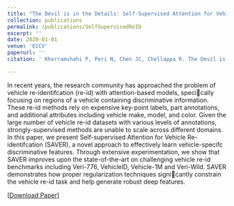 ```yaml
---
title: "The Devil is in the Details: Self-Supervised Attention for Vehicle Re-ID"
collection: publications
permalink: /publications/SelfSupervisedReID
excerpt: ''
date: 2020-01-01
venue: 'ECCV'
paperurl: ''
citation: ' Khorramshahi P, Peri N, Chen JC, Chellappa R. The Devil is in the Details: Self-Sueprvised Attention for Vehicle Re-ID. In: European Conference on Computer Vision, ECCV 2020'

---
```

In recent years, the research community has approached the problem of vehicle re-identifcation (re-id) with attention-based models, specically focusing on regions of a vehicle containing discriminative information. These re-id methods rely on expensive key-point labels, part annotations, and additional attributes including vehicle make, model, and color. Given the large number of vehicle re-id datasets with various levels of annotations, strongly-supervised methods are unable to scale across different domains. In this paper, we present Self-supervised Attention for Vehicle Re-identifcation (SAVER), a novel approach to effectively learn vehicle-specifc discriminative features. Through extensive experimentation, we show that SAVER improves upon the state-of-the-art on challenging vehicle re-id benchmarks including Veri-776, VehicleID, Vehicle-1M and Veri-Wild. SAVER demonstrates how proper regularization techniques signicantly constrain the vehicle re-id task and help generate robust deep features.

[[Download Paper](http://neeharperi.com/files/SelfSupervisedReID.pdf)]